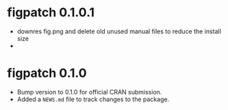 # figpatch 0.1.0.1
* downres fig.png and delete old unused manual files to reduce the install size
*

# figpatch 0.1.0

* Bump version to 0.1.0 for official CRAN submission.
* Added a `NEWS.md` file to track changes to the package.

